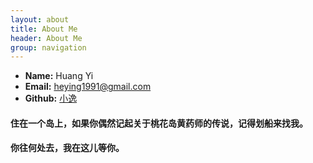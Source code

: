 ```yaml
---
layout: about
title: About Me
header: About Me
group: navigation
---
```

 * **Name:** Huang Yi
 * **Email:** [heying1991@gmail.com](mailto:heying1991@gmail.com)
 * **Github:** [小逸](https://github.com/Huangtuzhi)



#### **住在一个岛上，如果你偶然记起关于桃花岛黄药师的传说，记得划船来找我。**


#### **你往何处去，我在这儿等你。**
